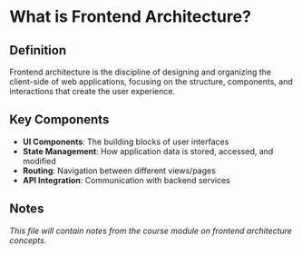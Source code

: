 # What is Frontend Architecture?

## Definition

Frontend architecture is the discipline of designing and organizing the client-side of web applications, focusing on the structure, components, and interactions that create the user experience.

## Key Components

- **UI Components**: The building blocks of user interfaces
- **State Management**: How application data is stored, accessed, and modified
- **Routing**: Navigation between different views/pages
- **API Integration**: Communication with backend services

## Notes

_This file will contain notes from the course module on frontend architecture concepts._
